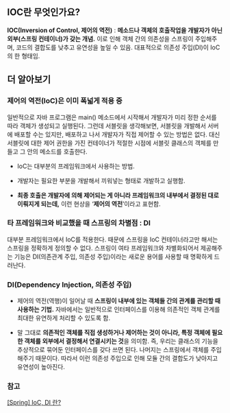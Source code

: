 ## IOC란 무엇인가요?

**IOC(Inversion of Control, 제어의 역전)** : **메소드나 객체의 호출작업을 개발자가 아닌 외부(스프링 컨테이너)가 갖는 개념.** 이로 인해 객체 간의 의존성을 스프링이 주입해주며, 코드의 결합도를 낮추고 유연성을 높일 수 있음. 대표적으로 의존성 주입(DI)이 IoC의 한 형태임.

## 더 알아보기

### 제어의 역전(IoC)은 이미 폭넓게 적용 중

일반적으로 자바 프로그램은 main() 메소드에서 시작해서 개발자가 미리 정한 순서를 따라 객체가 생성되고 실행된다. 그런데 서블릿을 생각해보면, 서블릿을 개발해서 서버에 배포할 수는 있지만, 배포하고 나서 개발자가 직접 제어할 수 있는 방법은 없다. 대신 서블릿에 대한 제어 권한을 가진 컨테이너가 적절한 시점에 서블릿 클래스의 객체를 만들고 그 안의 메소드를 호출한다.

- IoC는 대부분의 프레임워크에서 사용하는 방법.

- 개발자는 필요한 부분을 개발해서 끼워넣는 형태로 개발하고 실행함.
- **최종 호출은 개발자에 의해 제어되는 게 아니라 프레임워크의 내부에서 결정된 대로 이뤄지게 되는데,** 이런 현상을 ‘**제어의 역전**’이라고 표현함.

### 타 프레임워크와 비교했을 때 스프링의 차별점 : DI

대부분 프레임워크에서 IoC를 적용한다. 때문에 스프링을 IoC 컨테이너라고만 해서는 스프링을 정확하게 정의할 수 없다. 스프링이 여타 프레임워크와 차별화되어서 제공해주는 기능은 DI(의존관계 주입, 의존성 주입)이라는 새로운 용어를 사용할 때 명확하게 드러난다.

### DI(Dependency Injection, 의존성 주입)

- 제어의 역전(역행)이 일어날 때 **스프링이 내부에 있는 객체들 간의 관계를 관리할 때 사용하는 기법.** 자바에서는 일반적으로 인터페이스를 이용해 의존적인 객체 관계를 최대한 유연하게 처리할 수 있도록 함.

- 말 그대로 **의존적인 객체를 직접 생성하거나 제어하는 것이 아니라, 특정 객체에 필요한 객체를 외부에서 결정해서 연결시키는 것**을 의미함.
  즉, 우리는 클래스의 기능을 추상적으로 묶어둔 인터페이스를 갖다 쓰면 된다. 나머지는 스프링에서 객체를 주입해주기 때문이다. 따라서 이런 의존성 주입으로 인해 모듈 간의 결합도가 낮아지고 유연성이 높아진다.

### 참고

[[Spring] IoC, DI 란?](https://jobc.tistory.com/30)
